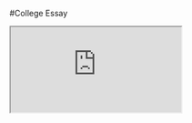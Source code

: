 #College Essay
<iframe class="autofit" src="https://drive.google.com/file/d/0B9lEqEm5g0vvTDJuaEpsamlnQkE/preview"></iframe>
